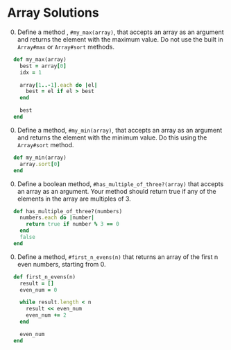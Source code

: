 # Array Solutions

0. Define a method , `#my_max(array)`, that accepts an array as an argument and returns the element with the maximum value. Do not use the built in `Array#max` or `Array#sort` methods.

  ```ruby
    def my_max(array)
      best = array[0]
      idx = 1

      array[1..-1].each do |el|
        best = el if el > best
      end

      best
    end
  ```

0. Define a method, `#my_min(array)`, that accepts an array as an argument and returns the element with the minimum value. Do this using the `Array#sort` method.

  ```ruby
    def my_min(array)
      array.sort[0]
    end
  ```
0. Define a boolean method, `#has_multiple_of_three?(array)` that accepts an array as an argument. Your method should return true if any of the elements in the array are multiples of 3.

  ```ruby
    def has_multiple_of_three?(numbers)
      numbers.each do |number|
        return true if number % 3 == 0
      end
      false
    end
  ```

0. Define a method, `#first_n_evens(n)` that returns an array of the first n even numbers, starting from 0.

  ```ruby
    def first_n_evens(n)
      result = []
      even_num = 0

      while result.length < n
        result << even_num
        even_num += 2
      end

      even_num
    end
  ```
